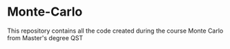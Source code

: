# Monte-Carlo
This repository contains all the code created during the course Monte Carlo from Master's degree QST
